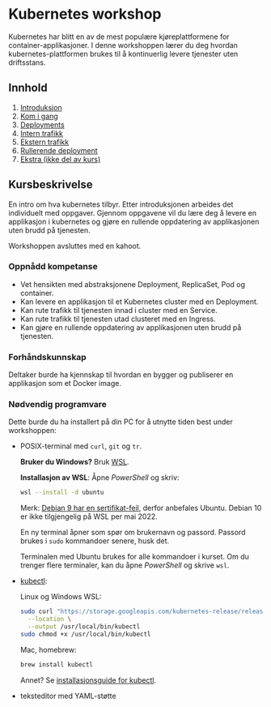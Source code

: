 # Kubernetes workshop
Kubernetes har blitt en av de mest populære kjøreplattformene for container-applikasjoner.
I denne workshoppen lærer du deg hvordan kubernetes-plattformen brukes til å kontinuerlig
levere tjenester uten driftsstans.

## Innhold

1. [Introduksjon](intro.md)
2. [Kom i gang](start.md)
3. [Deployments](deployment.md)
4. [Intern trafikk](intern-trafikk.md)
5. [Ekstern trafikk](ekstern-trafikk.md)
6. [Rullerende deployment](rullerende-deployment.md)
7. [Ekstra (ikke del av kurs)](ekstra.md)

## Kursbeskrivelse
En intro om hva kubernetes tilbyr. Etter introduksjonen arbeides det individuelt med oppgaver.
Gjennom oppgavene vil du lære deg å levere en applikasjon i kubernetes og gjøre en rullende
oppdatering av applikasjonen uten brudd på tjenesten.

Workshoppen avsluttes med en kahoot.

### Oppnådd kompetanse
- Vet hensikten med abstraksjonene Deployment, ReplicaSet, Pod og container.
- Kan levere en applikasjon til et Kubernetes cluster med en Deployment.
- Kan rute trafikk til tjenesten innad i cluster med en Service.
- Kan rute trafikk til tjenesten utad clusteret med en Ingress.
- Kan gjøre en rullende oppdatering av applikasjonen uten brudd på tjenesten.

### Forhåndskunnskap
Deltaker burde ha kjennskap til hvordan en bygger og publiserer en applikasjon som et Docker image.

### Nødvendig programvare
Dette burde du ha installert på din PC for å utnytte tiden best under workshoppen:

- POSIX-terminal med `curl`, `git` og `tr`.

  **Bruker du Windows?** Bruk [WSL](https://docs.microsoft.com/en-us/windows/wsl/install).

  **Installasjon av WSL**: Åpne *PowerShell* og skriv:

  ```sh
  wsl --install -d ubuntu
  ```

  Merk: [Debian 9 har en sertifikat-feil](https://serverfault.com/questions/1079199/client-on-debian-9-erroneously-reports-expired-certificate-for-letsencrypt-issue),
  derfor anbefales Ubuntu. Debian 10 er ikke tilgjengelig på WSL per mai 2022.

  En ny terminal åpner som spør om brukernavn og passord. Passord brukes i `sudo` kommandoer senere, husk det.

  Terminalen med Ubuntu brukes for alle kommandoer i kurset. Om du trenger flere terminaler, kan du åpne *PowerShell* og skrive `wsl`.

- [kubectl](https://kubectl.docs.kubernetes.io/installation/kubectl/):

  Linux og Windows WSL:

  ```sh
  sudo curl "https://storage.googleapis.com/kubernetes-release/release/$(curl -s https://storage.googleapis.com/kubernetes-release/release/stable.txt)/bin/linux/amd64/kubectl" \
    --location \
    --output /usr/local/bin/kubectl
  sudo chmod +x /usr/local/bin/kubectl
  ```

  Mac, homebrew:

  ```sh
  brew install kubectl
  ```

  Annet? Se [installasjonsguide for kubectl](https://kubectl.docs.kubernetes.io/installation/kubectl/).

- teksteditor med YAML-støtte